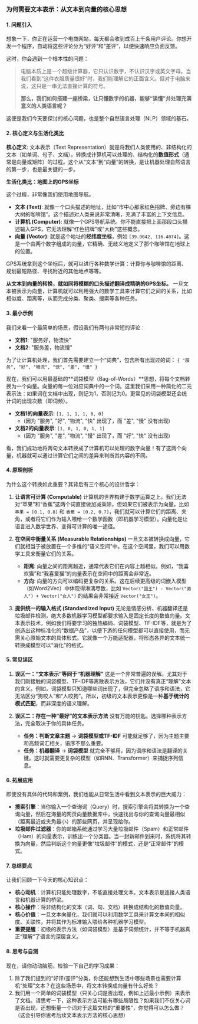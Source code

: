 ### 为何需要文本表示：从文本到向量的核心思想

#### 1. 问题引入

想象一下，你正在运营一个电商网站，每天都会收到成百上千条用户评论。你想开发一个程序，自动将这些评论分为“好评”和“差评”，以便快速响应负面反馈。

这时，你会遇到一个根本性的问题：

> 电脑本质上是一个超级计算器，它只认识数字，不认识汉字或英文字母。当我们看到“这件衣服质量很好”时，我们能理解它的正面含义。但对于电脑来说，这只是一串无法直接计算的符号。
> 
> **那么，我们如何搭建一座桥梁，让只懂数字的机器，能够“读懂”并处理充满意义的人类语言呢？**

这便是我们今天要探讨的核心问题，也是整个自然语言处理（NLP）领域的基石。

#### 2. 核心定义与生活化类比

**核心定义**:
文本表示（Text Representation）就是将我们人类使用的、非结构化的文本（如单词、句子、文档），转换成计算机可以处理的、结构化的**数值形式**（通常是向量或矩阵）的过程。这个从“文本”到“向量”的转换，是让机器处理自然语言的第一步，也是最关键的一步。

**生活化类比：地图上的GPS坐标**

这个过程，非常像我们使用地图导航。

*   **文本 (Text)**: 就像一个口头描述的地址，比如“市中心那家红色招牌、旁边有棵大树的咖啡馆”。这个描述对人类来说非常清晰，充满了丰富的上下文信息。
*   **计算机 (Computer)**: 就像一个GPS导航系统。你不能直接把上面那段口头描述输入GPS，它无法理解“红色招牌”或“大树”这些概念。
*   **向量 (Vector)**: 就是这个地址的**经纬度坐标**，例如 `[39.9042, 116.4074]`。这是一个由两个数字组成的向量，它精确、无歧义地定义了那个咖啡馆在地球上的位置。

GPS系统拿到这个坐标后，就可以进行各种数学计算：计算你与咖啡馆的距离、规划最短路径、寻找附近的其他地点等等。

**从文本到向量的转换，就如同将模糊的口头描述翻译成精确的GPS坐标。** 一旦文本被表示为向量，计算机就可以利用强大的数学工具来计算它们之间的关系，比如相似度、距离等，从而完成分类、聚类、搜索等各种任务。

#### 3. 最小示例

我们来看一个最简单的场景，假设我们有两句非常短的评论：
*   **文档1**: "服务好，物流快"
*   **文档2**: "服务差，物流慢"

为了让计算机处理，我们首先需要建立一个“词典”，包含所有出现过的词：
`{ "服务", "好", "物流", "快", "差", "慢" }`

现在，我们可以用最基础的**词袋模型（Bag-of-Words）**思想，将每个文档转换为一个向量。向量的每一位对应词典中的一个词。这里我们采用一种简化的二元表示法：如果词在文档中出现，则记为1，否则记为0。更常见的词袋模型还会统计词的出现次数（即词频）。

*   **文档1的向量表示**: `[1, 1, 1, 1, 0, 0]`
    *   (因为 "服务", "好", "物流", "快" 出现了，而 "差", "慢" 没有出现)
*   **文档2的向量表示**: `[1, 0, 1, 0, 1, 1]`
    *   (因为 "服务", "差", "物流", "慢" 出现了，而 "好", "快" 没有出现)

看，我们成功地将两句文本转换成了计算机可以处理的数字向量！有了这两个向量，机器就可以通过计算它们之间的差异来判断其内容的不同。

#### 4. 原理剖析

为什么这个转换如此重要？其背后有三个核心的设计哲学：

1.  **让语言可计算 (Computable)**
    计算机的世界构建于数学运算之上。我们无法对“苹果”和“香蕉”这两个词直接做加减乘除，但如果它们被表示为向量，比如 `苹果 = [0.1, 0.8]` 和 `香蕉 = [0.2, 0.7]`，我们就可以计算它们的距离、夹角，或者将它们作为输入喂给一个数学函数（即机器学习模型）。向量化是让语言进入数学世界、变得可计算的唯一途径。

2.  **在空间中衡量关系 (Measurable Relationships)**
    一旦文本被转换成向量，它们就相当于被放置在一个多维的“语义空间”中。在这个空间里，我们可以用数学工具来衡量它们的关系。
    *   **距离**: 向量之间的距离越近，通常代表它们在内容上越相似。例如，“我喜欢猫”和“我喜爱猫”的向量表示在空间中的距离会非常近。
    *   **方向**: 向量的方向可以编码更复杂的关系。这在后续更高级的词嵌入模型（如Word2Vec）中体现得淋漓尽致，比如 `Vector("国王") - Vector("男人") + Vector("女人")` 的结果会非常接近 `Vector("女王")`。

3.  **提供统一的输入格式 (Standardized Input)**
    无论是情感分析、机器翻译还是垃圾邮件检测，绝大多数机器学习模型都要求输入是固定长度的数值向量。文本表示技术，例如我们将要学习的独热编码、词袋模型、TF-IDF等，就是为了创造出这种标准化的“数据产品”，以便下游的任何模型都可以直接使用，而无需关心原始文本的具体形式。它就像一个万能适配器，将形态各异的文本统一转换成模型可以“消化”的格式。

#### 5. 常见误区

1.  **误区一：“文本表示”等同于“机器理解”**
    这是一个非常普遍的误解。尤其对于我们刚接触的词袋模型、TF-IDF等离散表示方法，它们并没有真正“理解”文本的含义。例如，词袋模型只知道哪些词出现了，但完全忽略了语序和语法，它无法区分“狗咬人”和“人咬狗”。所以，初级的文本表示更像是一种**基于统计的模式匹配**，而非深度的语义理解。

2.  **误区二：存在一种“最好”的文本表示方法**
    没有万能的钥匙。选择哪种表示方法，完全取决于你的具体任务。
    *   **任务：判断文章主题** → **词袋模型或TF-IDF** 可能就足够了，因为主题主要和高频词汇相关，语序不那么重要。
    *   **任务：机器翻译** → **词袋模型** 就完全不够用，因为语序和语法是翻译的关键。这时就需要更复杂的模型（如RNN、Transformer）来捕捉序列信息。

#### 6. 拓展应用

即使没有具体的代码和案例，我们也能从日常生活中看到文本表示的巨大威力：

*   **搜索引擎**：当你输入一个查询词（Query）时，搜索引擎会将其转换为一个查询向量，然后在海量的网页向量数据库中，快速找出与你的查询向量最相似（距离最近或夹角最小）的那些网页，并呈现给你。
*   **垃圾邮件过滤器**：你的邮箱系统通过学习大量垃圾邮件（Spam）和正常邮件（Ham）的向量表示，训练出一个分类器。当一封新邮件到来时，系统将其转换为向量，然后判断这个向量更像“垃圾邮件”的模式，还是“正常邮件”的模式。

#### 7. 总结要点

让我们回顾一下今天的核心知识点：

*   **核心动机**：计算机只能处理数字，不能直接处理文本。文本表示是连接人类语言和机器计算的桥梁。
*   **核心操作**：将非结构化的文本（词、句、文档）转换成结构化的数值向量。
*   **核心价值**：一旦文本向量化，我们就可以利用数学工具来计算文本间的相似度、关联性，并将其作为标准输入喂给各种机器学习模型。
*   **重要提醒**：初级的表示方法（如词袋模型）是基于词频统计，并不等于机器真正“理解”了语言的深层含义。

#### 8. 思考与自测

现在，请你动动脑筋，检验一下自己的学习成果：

1.  除了我们提到的“好评/差评”分类，你还能想到生活中哪些场景也需要计算机“处理”文本？在这些场景中，将文本转换成向量有什么好处？
2.  我们用一个简单的词袋模型（只关心词是否出现，例如上述最小示例）来表示了文档。请思考一下，这种表示方法可能有哪些局限性？如果我们不仅关心词是否出现，还想衡量一个词对于这篇文档的“重要性”，你觉得可以怎么做？（这会引导你思考后续文本表示方法的核心思想）